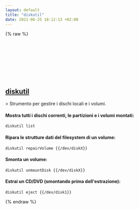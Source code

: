 ```yaml
---
layout: default
title: "diskutil"
date: 2021-06-25 18:12:13 +02:00
---
```

{% raw %}
<h2 id="diskutil">
  <a href="/it/osx/diskutil.html">diskutil</a> <a href="#diskutil"><svg class="icon">
    <use href="/assets/images/unicode_sprite.svg#link" />
  </svg></a>
</h2>
> Strumento per gestire i dischi locali e i volumi.

#### Mostra tutti i dischi correnti, le partizioni e i volumi montati:
```shell
diskutil list
```
#### Ripara le strutture dati del filesystem di un volume:
```shell
diskutil repairVolume {{/dev/diskX}}
```
#### Smonta un volume:
```shell
diskutil unmountDisk {{/dev/diskX}}
```
#### Estrai un CD/DVD (smontando prima dell'estrazione):
```shell
diskutil eject {{/dev/disk1}}
```
{% endraw %}